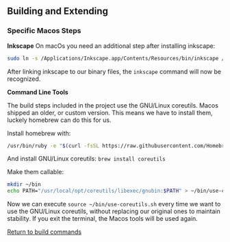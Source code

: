 ## Building and Extending

### Specific Macos Steps

**Inkscape**
On macOs you need an additional step after installing inkscape:

```sh
sudo ln -s /Applications/Inkscape.app/Contents/Resources/bin/inkscape /usr/local/bin/inkscape
```

After linking inkscape to our binary files, the `inkscape` command will now be recognized.

**Command Line Tools**

The build steps included in the project use the GNU/Linux coreutils. Macos shipped an older, or custom version. This means we have to install them, luckely homebrew can do this for us.

Install homebrew with:

```sh
/usr/bin/ruby -e "$(curl -fsSL https://raw.githubusercontent.com/Homebrew/install/master/install)"
```

And install GNU/Linux coreutils: `brew install coreutils`

Make them callable:

```sh
mkdir ~/bin
echo PATH="/usr/local/opt/coreutils/libexec/gnubin:$PATH" > ~/bin/use-coreutils.sh
```

Now we can execute `source ~/bin/use-coreutils.sh` every time we want to use the GNU/Linux coreutils, without replacing our original ones to maintain stability. If you exit the terminal, the Macos tools will be used again.

[Return to build commands](./build.md#commands)
